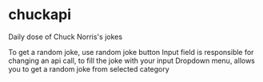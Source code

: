 # chuckapi
Daily dose of Chuck Norris's jokes

To get a random joke, use random joke button
Input field is responsible for changing an api call, to fill the joke with your input
Dropdown menu, allows you to get a random joke from selected category
